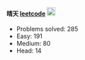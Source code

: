 #### 晴天  [leetcode](https://leetcode-cn.com/u/qing-tian-5/)  <img src="https://raw.githubusercontent.com/MartinHeinz/MartinHeinz/master/wave.gif" width="20px">

* Problems solved: 285
* Easy: 191
* Medium: 80
* Head: 14
